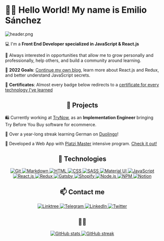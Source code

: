 # ✌🏼 Hello World! My name is Emilio Sánchez

![header.png](https://user-images.githubusercontent.com/64607766/162589391-29dd28c8-9e24-4099-a9e8-63db27d5bc2a.png)

💻 I'm a **Front End Developer specialized in JavaScript & React.js**

🔰 Always interested in opportunities that allow me to grow personally and professionally, help others, and build a community around learning.

🏁 **2022 Goals**: [Continue my own blog](https://emlez.netlify.app/blog/), learn more about React.js and Redux, and better understand JavaScript secrets.

🥇 **Certificates**: Almost every badge below redirects to a [certificate for every technology I've learned](https://platzi.com/p/emlez/)

<h2 align=center>🚀 Projects</h2>

🛍 Currently working at [TryNow](https://www.trynow.io/), as an **Implementation Engineer** bringing Try Before You Buy software for ecommerce.

🦉 Over a year-long streak learning German on [Duolingo](https://www.duolingo.com/profile/emlezdev)!

💚 Developed a Web App with [Platzi Master](https://github.com/Platzi-Master-C8) intensive program. [Check it out!](https://salaries.get-hired.work/)

<div align="center">
<h2>👾 Technologies</h2>

  <a href="https://platzi.com/p/emlez/curso/1557-git-github/diploma/detalle/">
    <img src="https://img.shields.io/badge/Git-F05032?style=for-the-badge&logo=git&logoColor=white" alt="Git" />
  </a>
  <a href="https://platzi.com/p/emlez/curso/1050-programacion-basica/diploma/detalle/">
    <img src="https://img.shields.io/badge/Markdown-000000?style=for-the-badge&logo=markdown&logoColor=white" alt="Markdown" />
  </a>
  <a href="https://platzi.com/p/emlez/curso/2008-html-css/diploma/detalle/">
    <img src="https://img.shields.io/badge/HTML5-E34F26?style=for-the-badge&logo=html5&logoColor=white" alt="HTML" />
  </a>
  <a href="https://platzi.com/p/emlez/curso/1640-frontend-developer-2019/diploma/detalle/">
    <img src="https://img.shields.io/badge/CSS3-1572B6?style=for-the-badge&logo=css3&logoColor=white" alt="CSS" />
  </a>
  <a href="https://platzi.com/p/emlez/curso/1758-html-practico/diploma/detalle/">
    <img src="https://img.shields.io/badge/Sass-CC6699?style=for-the-badge&logo=sass&logoColor=white" alt="SASS" />
  </a>
  <a href="#">
    <img src="https://img.shields.io/badge/Material%20UI-007FFF?style=for-the-badge&logo=mui&logoColor=white" alt="Material UI" />
  </a>
  <a href="https://platzi.com/p/emlez/curso/2503-jschallenge-fase1/diploma/detalle/">
    <img src="https://img.shields.io/badge/JavaScript-323330?style=for-the-badge&logo=javascript&logoColor=F7DF1E" alt="JavaScript" />
  </a>
  <a href="#">
    <img src="https://img.shields.io/badge/React-20232A?style=for-the-badge&logo=react&logoColor=61DAFB" alt="React.js" />
  </a>
  <a href="#">
    <img src="https://img.shields.io/badge/Redux-593D88?style=for-the-badge&logo=redux&logoColor=whiteB" alt="Redux" />
  </a>
  <a href="#">
    <img src="https://img.shields.io/badge/Gatsby-663399?style=for-the-badge&logo=gatsby&logoColor=white" alt="Gatsby" />
  </a>
  <a href="#">
    <img src="https://img.shields.io/badge/shopify-8DB543?style=for-the-badge&logo=Shopify&logoColor=white" alt="Shopify" />
  </a>
  <a href="https://platzi.com/p/emlez/curso/2610-jschallenge-fase2/diploma/detalle/">
    <img src="https://img.shields.io/badge/Node.js-339933?style=for-the-badge&logo=nodedotjs&logoColor=white" alt="Node.js" />
  </a>
  <a href="https://platzi.com/p/emlez/curso/1763-npm/diploma/detalle/">
    <img src="https://img.shields.io/badge/npm-CB3837?style=for-the-badge&logo=npm&logoColor=white" alt="NPM" />
  </a>
  <a href="https://platzi.com/p/emlez/curso/2226-notion/diploma/detalle/">
    <img src="https://img.shields.io/badge/Notion-000000?style=for-the-badge&logo=notion&logoColor=white" alt="Notion" />
  </a>
</div>

<div align="center">
<h2>📫 Contact me</h2>
  <a href="https://linktr.ee/emlezdev/">
    <img src="https://img.shields.io/badge/linktree-39E09B?style=for-the-badge&logo=linktree&logoColor=white" alt="Linktree" />
  </a>
  <a href="https://t.me/emlezdev/">
    <img src="https://img.shields.io/badge/Telegram-2CA5E0?style=for-the-badge&logo=telegram&logoColor=white" alt="Telegram" />
  </a>
  <a href="https://www.linkedin.com/in/emlez/">
    <img src="https://img.shields.io/badge/LinkedIn-0077B5?style=for-the-badge&logo=linkedin&logoColor=white" alt="LinkedIn" />
  </a>
  <a href="https://twitter.com/emlezdev/">
    <img src="https://img.shields.io/badge/Twitter-1DA1F2?style=for-the-badge&logo=twitter&logoColor=white" alt="Twitter" />
  </a>
</div>

<div align="center">
  <h2>🐙🐱</h2>
  <a href="https://github.com/emlez?tab=repositories">
    <img src="https://github-readme-stats.vercel.app/api?username=emlez&hide=issues&show_icons=true&custom_title=emlez GitHub Stats&title_color=94d2da&text_color=e1dff5&icon_color=fdbf72&bg_color=1e1b34" alt="GitHub stats" />
    <img src="https://github-readme-streak-stats.herokuapp.com?user=emlez&theme=shades-of-purple&date_format=M%20j%5B%2C%20Y%5D&background=1E1B34&stroke=94D2DA&currStreakNum=F49698&ring=94D2DA&fire=F49698&border=CAA7EA&sideNums=E1DFF5&sideLabels=FDBF72&currStreakLabel=FDBF72&dates=CAA7EA" alt="GitHub streak" />
  </a>
</div>
